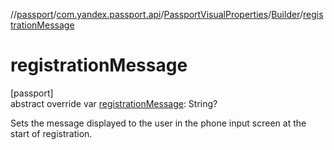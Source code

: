 //[passport](../../../../index.md)/[com.yandex.passport.api](../../index.md)/[PassportVisualProperties](../index.md)/[Builder](index.md)/[registrationMessage](registration-message.md)

# registrationMessage

[passport]\
abstract override var [registrationMessage](registration-message.md): String?

Sets the message displayed to the user in the phone input screen at the start of registration.
